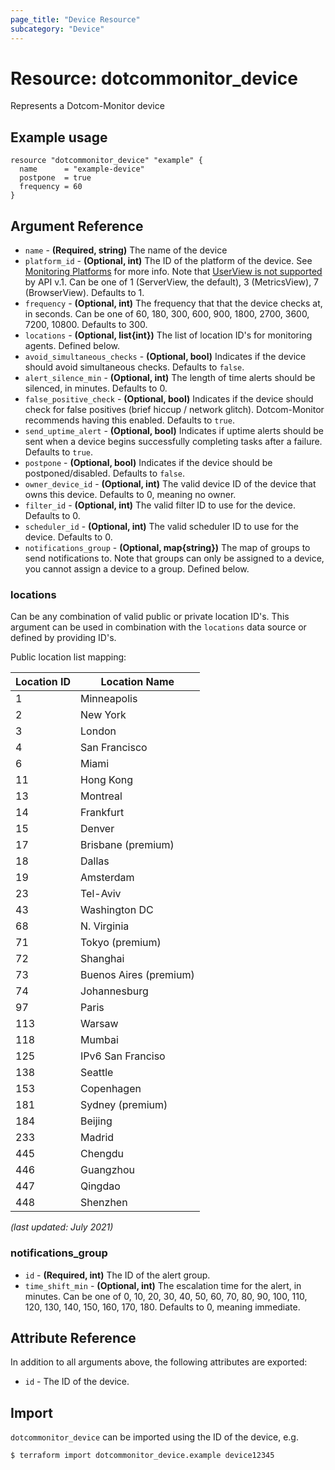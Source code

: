 ```yaml
---
page_title: "Device Resource"
subcategory: "Device"
---
```

# Resource: dotcommonitor_device
Represents a Dotcom-Monitor device

## Example usage
```hcl
resource "dotcommonitor_device" "example" {
  name      = "example-device"
  postpone  = true
  frequency = 60
}
```

## Argument Reference
* `name` - **(Required, string)** The name of the device
* `platform_id` - **(Optional, int)**  The ID of the platform of the device. See [Monitoring Platforms](https://wiki.dotcom-monitor.com/knowledge-base-category/monitoring-platforms/) for more info. Note that [UserView is not supported](https://wiki.dotcom-monitor.com/knowledge-base/get-device-list-by-platform/) by API v.1. Can be one of 1 (ServerView, the default), 3 (MetricsView), 7 (BrowserView). Defaults to 1.
* `frequency` - **(Optional, int)** The frequency that that the device checks at, in seconds. Can be one of 60, 180, 300, 600, 900, 1800, 2700, 3600, 7200, 10800. Defaults to 300.
* `locations` - **(Optional, list{int})** The list of location ID's for monitoring agents. Defined below.
* `avoid_simultaneous_checks` - **(Optional, bool)** Indicates if the device should avoid simultaneous checks. Defaults to `false`.
* `alert_silence_min` - **(Optional, int)** The length of time alerts should be silenced, in minutes. Defaults to 0.
* `false_positive_check` - **(Optional, bool)** Indicates if the device should check for false positives (brief hiccup / network glitch). Dotcom-Monitor recommends having this enabled. Defaults to `true`.
* `send_uptime_alert` - **(Optional, bool)** Indicates if uptime alerts should be sent when a device begins successfully completing tasks after a failure. Defaults to `true`.
* `postpone` - **(Optional, bool)** Indicates if the device should be postponed/disabled. Defaults to `false`.
* `owner_device_id` - **(Optional, int)** The valid device ID of the device that owns this device. Defaults to 0, meaning no owner.
* `filter_id` - **(Optional, int)** The valid filter ID to use for the device. Defaults to 0.
* `scheduler_id` - **(Optional, int)** The valid scheduler ID to use for the device. Defaults to 0.
* `notifications_group` - **(Optional, map{string})** The map of groups to send notifications to. Note that groups can only be assigned to a device, you cannot assign a device to a group. Defined below.

### locations
Can be any combination of valid public or private location ID's. This argument can be used in combination with the `locations` data source or defined by providing ID's.

Public location list mapping:

Location ID | Location Name
--- | ---
1 	| Minneapolis 
2 	| New York 
3 	| London 
4 	| San Francisco 
6 	| Miami 
11 	| Hong Kong 
13 	| Montreal 
14 	| Frankfurt 
15 	| Denver 
17 	| Brisbane (premium)
18 	| Dallas 
19 	| Amsterdam 
23 	| Tel-Aviv 
43 	| Washington DC 
68 	| N. Virginia 
71 	| Tokyo (premium)
72 	| Shanghai 
73 	| Buenos Aires (premium)
74 	| Johannesburg 
97 	| Paris 
113 |	Warsaw 
118 |	Mumbai 
125 |	IPv6 San Franciso 
138 |	Seattle 
153 |	Copenhagen 
181 |	Sydney (premium)
184 |	Beijing 
233 |	Madrid 
445 |	Chengdu 
446 |	Guangzhou 
447 |	Qingdao 
448 |	Shenzhen 

_(last updated: July 2021)_

### notifications_group
* `id` - **(Required, int)** The ID of the alert group.
* `time_shift_min` - **(Optional, int)** The escalation time for the alert, in minutes. Can be one of 0, 10, 20, 30, 40, 50, 60, 70, 80, 90, 100, 110, 120, 130, 140, 150, 160, 170, 180. Defaults to 0, meaning immediate.

## Attribute Reference
In addition to all arguments above, the following attributes are exported:

* `id` - The ID of the device.

## Import
`dotcommonitor_device` can be imported using the ID of the device, e.g.

```
$ terraform import dotcommonitor_device.example device12345
```
